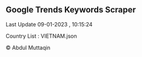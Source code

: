 

## Google Trends Keywords Scraper 
 
Last Update 09-01-2023 , 10:15:24

Country List :
VIETNAM.json



© Abdul Muttaqin 
